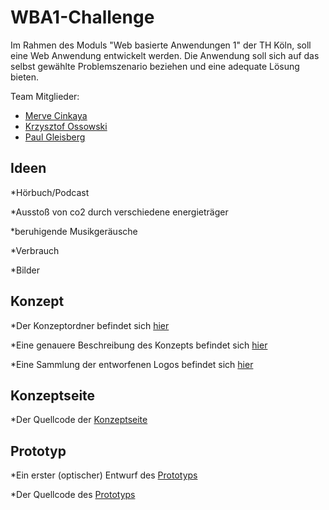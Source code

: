 # WBA1-Challenge

Im Rahmen des Moduls "Web basierte Anwendungen 1" der TH Köln, soll eine  Web Anwendung entwickelt werden. Die Anwendung soll sich auf das selbst gewählte Problemszenario beziehen und eine adequate Lösung bieten.


Team Mitglieder:
* [Merve Cinkaya](https://github.com/Merciii)
* [Krzysztof Ossowski](https://github.com/Krzysztofossowski)
* [Paul Gleisberg](https://github.com/PGleisberg)

## Ideen


*Hörbuch/Podcast

*Ausstoß von co2 durch verschiedene energieträger


*beruhigende Musikgeräusche

*Verbrauch

*Bilder


## Konzept

*Der Konzeptordner befindet sich [hier](https://github.com/Merciii/WBA1-Challenge/tree/master/Konzept)

*Eine genauere Beschreibung des Konzepts befindet sich [hier](https://github.com/Merciii/WBA1-Challenge/blob/master/Konzept/Konzept.md)

*Eine Sammlung der entworfenen Logos befindet sich [hier](https://github.com/Merciii/WBA1-Challenge/tree/master/Konzept/ConceptArt)

## Konzeptseite

*Der Quellcode der [Konzeptseite]()

## Prototyp

*Ein erster (optischer) Entwurf des [Prototyps](https://github.com/Merciii/WBA1-Challenge/blob/master/Konzept/tesla.jpeg)

*Der Quellcode des [Prototyps]()



